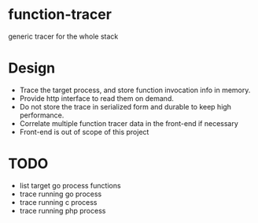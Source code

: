 # function-tracer
generic tracer for the whole stack

# Design
* Trace the target process, and store function invocation info in memory.
* Provide http interface to read them on demand.
* Do not store the trace in serialized form and durable to keep high performance.
* Correlate multiple function tracer data in the front-end if necessary
* Front-end is out of scope of this project

# TODO
* list target go process functions
* trace running go process
* trace running c process
* trace running php process